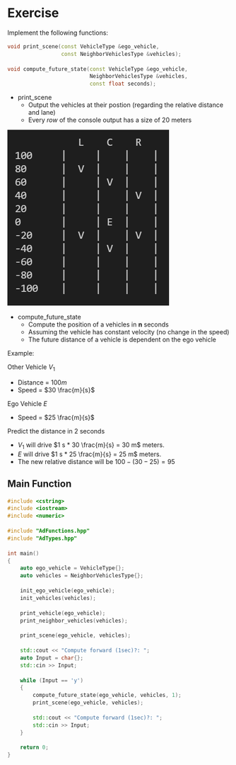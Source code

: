 # Exercise

Implement the following functions:

```cpp
void print_scene(const VehicleType &ego_vehicle,
                 const NeighborVehiclesType &vehicles);

void compute_future_state(const VehicleType &ego_vehicle,
                          NeighborVehiclesType &vehicles,
                          const float seconds);
```

- print_scene
  - Output the vehicles at their postion (regarding the relative distance and lane)
  - Every *row* of the console output has a size of 20 meters

![vehicle](../../media/vehicle.png)

- compute_future_state
  - Compute the position of a vehicles in **n** seconds
  - Assuming the vehicle has constant velocity (no change in the speed)
  - The future distance of a vehicle is dependent on the ego vehicle

Example:

Other Vehicle $V_1$

- Distance = $100 m$
- Speed = $30 \frac{m}{s}$

Ego Vehicle $E$

- Speed = $25 \frac{m}{s}$

Predict the distance in 2 seconds

- $V_1$ will drive $1 s * 30 \frac{m}{s} = 30 m$ meters.
- $E$ will drive $1 s * 25 \frac{m}{s} = 25 m$ meters.
- The new relative distance will be $100 - (30 - 25) = 95$

## Main Function

```cpp
#include <cstring>
#include <iostream>
#include <numeric>

#include "AdFunctions.hpp"
#include "AdTypes.hpp"

int main()
{
    auto ego_vehicle = VehicleType{};
    auto vehicles = NeighborVehiclesType{};

    init_ego_vehicle(ego_vehicle);
    init_vehicles(vehicles);

    print_vehicle(ego_vehicle);
    print_neighbor_vehicles(vehicles);

    print_scene(ego_vehicle, vehicles);

    std::cout << "Compute forward (1sec)?: ";
    auto Input = char{};
    std::cin >> Input;

    while (Input == 'y')
    {
        compute_future_state(ego_vehicle, vehicles, 1);
        print_scene(ego_vehicle, vehicles);

        std::cout << "Compute forward (1sec)?: ";
        std::cin >> Input;
    }

    return 0;
}
```
